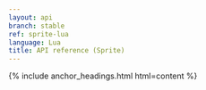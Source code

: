 ```yaml
---
layout: api
branch: stable
ref: sprite-lua
language: Lua
title: API reference (Sprite)
---
```

{% include anchor_headings.html html=content %}